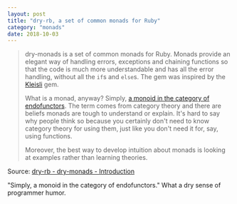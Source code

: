 ```yaml
---
layout: post
title: "dry-rb, a set of common monads for Ruby"
category: "monads"
date: 2018-10-03
---
```


> dry-monads is a set of common monads for Ruby. Monads provide an elegant way of handling errors, exceptions and chaining functions so that the code is much more understandable and has all the error handling, without all the `if`s and `else`s. The gem was inspired by the [Kleisli](https://github.com/txus/kleisli) gem.
> 
> What is a monad, anyway? Simply, [a monoid in the category of endofunctors](https://stackoverflow.com/questions/3870088/a-monad-is-just-a-monoid-in-the-category-of-endofunctors-whats-the-proble%E2%85%BF). The term comes from category theory and there are beliefs monads are tough to understand or explain. It's hard to say why people think so because you certainly don't need to know category theory for using them, just like you don't need it for, say, using functions.
> 
> Moreover, the best way to develop intuition about monads is looking at examples rather than learning theories.

Source: [dry-rb - dry-monads - Introduction](https://dry-rb.org/gems/dry-monads/)

"Simply, a monoid in the category of endofunctors."  What a dry sense of programmer humor.
